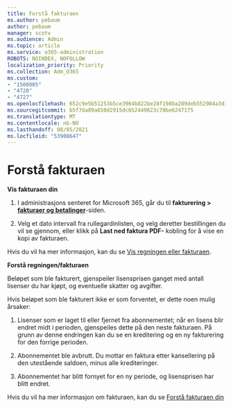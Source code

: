 ```yaml
---
title: Forstå fakturaen
ms.author: pebaum
author: pebaum
manager: scotv
ms.audience: Admin
ms.topic: article
ms.service: o365-administration
ROBOTS: NOINDEX, NOFOLLOW
localization_priority: Priority
ms.collection: Adm_O365
ms.custom:
- "1500005"
- "4728"
- "4727"
ms.openlocfilehash: 652c9e5b51253b5ce3964b822be28f198ba289deb552984a3d124166484fa84d
ms.sourcegitcommit: b5f7da89a650d2915dc652449623c78be6247175
ms.translationtype: MT
ms.contentlocale: nb-NO
ms.lasthandoff: 08/05/2021
ms.locfileid: "53908647"
---
```

# <a name="understand-your-bill"></a>Forstå fakturaen

**Vis fakturaen din**

1. I administrasjons senteret for Microsoft 365, går du til **fakturering > [fakturaer og betalinger](https://go.microsoft.com/fwlink/p/?linkid=848039)**-siden.

2. Velg et dato intervall fra rullegardinlisten, og velg deretter bestillingen du vil se gjennom, eller klikk på **Last ned faktura PDF-** kobling for å vise en kopi av fakturaen.

Hvis du vil ha mer informasjon, kan du se [Vis regningen eller fakturaen](https://docs.microsoft.com/microsoft-365/commerce/billing-and-payments/view-your-bill-or-invoice).

**Forstå regningen/fakturaen**

Beløpet som ble fakturert, gjenspeiler lisensprisen ganget med antall lisenser du har kjøpt, og eventuelle skatter og avgifter.

Hvis beløpet som ble fakturert ikke er som forventet, er dette noen mulig årsaker:

1. Lisenser som er laget til eller fjernet fra abonnementet; når en lisens blir endret midt i perioden, gjenspeiles dette på den neste fakturaen.  På grunn av denne endringen kan du se en kreditering og en ny fakturering for den forrige perioden.

2. Abonnementet ble avbrutt.  Du mottar en faktura etter kansellering på den utestående saldoen, minus alle krediteringer.

3. Abonnementet har blitt fornyet for en ny periode, og lisensprisen har blitt endret.  

Hvis du vil ha mer informasjon om fakturaen, kan du se [Forstå fakturaen din](https://support.office.com/article/Understand-your-invoice-for-Office-365-for-business-0724b428-fb59-4962-8c37-6674166d7507)

